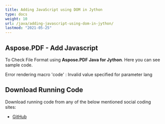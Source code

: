 ```yaml
---
title: Adding JavaScript using DOM in Jython
type: docs
weight: 10
url: /java/adding-javascript-using-dom-in-jython/
lastmod: "2021-05-25"
---
```


## Aspose.PDF - Add Javascript

To Check File Format using **Aspose.PDF Java for Jython**. Here you can see sample code.

Error rendering macro 'code' : Invalid value specified for parameter lang

## Download Running Code

Download running code from any of the below mentioned social coding sites:

- [GitHub](https://github.com/aspose-pdf/Aspose.PDF-for-Java/releases)
